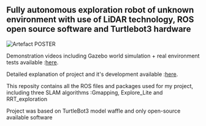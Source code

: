 ## Fully autonomous exploration robot of unknown environment with use of LiDAR technology, ROS open source software and Turtlebot3 hardware  

![Artefact POSTER](https://user-images.githubusercontent.com/58305266/192890820-9c28db1f-5812-4f46-b6cf-664caeb7d588.JPG)

Demonstration videos including Gazebo world simulation + real environment tests available :[here](https://drive.google.com/drive/folders/1DtySa7mKkJHHyVaM0ivvL8W2IMEAQMcw?usp=sharing).

Detailed explanation of project and it's development available :[here](https://github.com/djr111/Robot_Explorer_of_unknown_space_with_LiDAR_ROS_and_TurtleBot3/blob/673d99a25ad32577188e76663ae5330bcb987053/Dissertation.BulsRaimonds1912944.docx).  
  
This reposity contains all the ROS files and packages used for my project, including three SLAM algorithms :Gmapping, Explore_Lite and RRT_exploration  
  
Project was based on TurtleBot3 model waffle and only open-source available software
